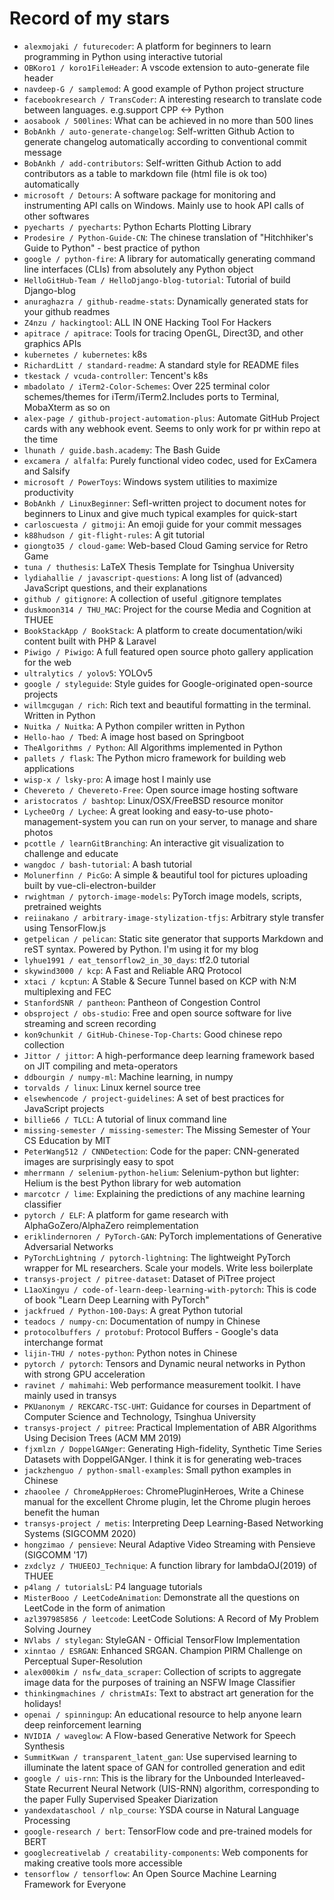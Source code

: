 # Record of my stars

- `alexmojaki / futurecoder`: A platform for beginners to learn programming in Python using interactive tutorial
- `OBKoro1 / koro1FileHeader`: A vscode extension to auto-generate file header
- `navdeep-G / samplemod`: A good example of Python project structure
- `facebookresearch / TransCoder`: A interesting research to translate code between languages. e.g.support CPP <-> Python
- `aosabook / 500lines`: What can be achieved in no more than 500 lines
- `BobAnkh / auto-generate-changelog`: Self-written Github Action to generate changelog automatically according to conventional commit message
- `BobAnkh / add-contributors`: Self-written Github Action to add contributors as a table to markdown file (html file is ok too) automatically
- `microsoft / Detours`: A software package for monitoring and instrumenting API calls on Windows. Mainly use to hook API calls of other softwares
- `pyecharts / pyecharts`: Python Echarts Plotting Library
- `Prodesire / Python-Guide-CN`: The chinese translation of "Hitchhiker's Guide to Python" - best practice of python
- `google / python-fire`: A library for automatically generating command line interfaces (CLIs) from absolutely any Python object
- `HelloGitHub-Team / HelloDjango-blog-tutorial`: Tutorial of build Django-blog
- `anuraghazra / github-readme-stats`: Dynamically generated stats for your github readmes
- `Z4nzu / hackingtool`: ALL IN ONE Hacking Tool For Hackers
- `apitrace / apitrace`: Tools for tracing OpenGL, Direct3D, and other graphics APIs
- `kubernetes / kubernetes`: k8s
- `RichardLitt / standard-readme`: A standard style for README files
- `tkestack / vcuda-controller`: Tencent's k8s
- `mbadolato / iTerm2-Color-Schemes`: Over 225 terminal color schemes/themes for iTerm/iTerm2.Includes ports to Terminal, MobaXterm as so on
- `alex-page / github-project-automation-plus`: Automate GitHub Project cards with any webhook event. Seems to only work for pr within repo at the time
- `lhunath / guide.bash.academy`: The Bash Guide
- `excamera / alfalfa`: Purely functional video codec, used for ExCamera and Salsify
- `microsoft / PowerToys`: Windows system utilities to maximize productivity
- `BobAnkh / LinuxBeginner`: Sefl-written project to document notes for beginners to Linux and give much typical examples for quick-start
- `carloscuesta / gitmoji`: An emoji guide for your commit messages
- `k88hudson / git-flight-rules`: A git tutorial
- `giongto35 / cloud-game`: Web-based Cloud Gaming service for Retro Game
- `tuna / thuthesis`: LaTeX Thesis Template for Tsinghua University
- `lydiahallie / javascript-questions`: A long list of (advanced) JavaScript questions, and their explanations
- `github / gitignore`: A collection of useful .gitignore templates
- `duskmoon314 / THU_MAC`: Project for the course Media and Cognition at THUEE
- `BookStackApp / BookStack`: A platform to create documentation/wiki content built with PHP & Laravel
- `Piwigo / Piwigo`: A full featured open source photo gallery application for the web
- `ultralytics / yolov5`: YOLOv5
- `google / styleguide`: Style guides for Google-originated open-source projects
- `willmcgugan / rich`: Rich text and beautiful formatting in the terminal. Written in Python
- `Nuitka / Nuitka`: A Python compiler written in Python
- `Hello-hao / Tbed`: A image host based on Springboot
- `TheAlgorithms / Python`: All Algorithms implemented in Python
- `pallets / flask`: The Python micro framework for building web applications
- `wisp-x / lsky-pro`: A image host I mainly use
- `Chevereto / Chevereto-Free`: Open source image hosting software
- `aristocratos / bashtop`: Linux/OSX/FreeBSD resource monitor
- `LycheeOrg / Lychee`: A great looking and easy-to-use photo-management-system you can run on your server, to manage and share photos
- `pcottle / learnGitBranching`: An interactive git visualization to challenge and educate
- `wangdoc / bash-tutorial`: A bash tutorial
- `Molunerfinn / PicGo`: A simple & beautiful tool for pictures uploading built by vue-cli-electron-builder
- `rwightman / pytorch-image-models`: PyTorch image models, scripts, pretrained weights
- `reiinakano / arbitrary-image-stylization-tfjs`: Arbitrary style transfer using TensorFlow.js
- `getpelican / pelican`: Static site generator that supports Markdown and reST syntax. Powered by Python. I'm using it for my blog
- `lyhue1991 / eat_tensorflow2_in_30_days`: tf2.0 tutorial
- `skywind3000 / kcp`: A Fast and Reliable ARQ Protocol
- `xtaci / kcptun`: A Stable & Secure Tunnel based on KCP with N:M multiplexing and FEC
- `StanfordSNR / pantheon`: Pantheon of Congestion Control
- `obsproject / obs-studio`: Free and open source software for live streaming and screen recording
- `kon9chunkit / GitHub-Chinese-Top-Charts`: Good chinese repo collection
- `Jittor / jittor`: A high-performance deep learning framework based on JIT compiling and meta-operators
- `ddbourgin / numpy-ml`: Machine learning, in numpy
- `torvalds / linux`: Linux kernel source tree
- `elsewhencode / project-guidelines`: A set of best practices for JavaScript projects
- `billie66 / TLCL`: A tutorial of linux command line
- `missing-semester / missing-semester`: The Missing Semester of Your CS Education by MIT
- `PeterWang512 / CNNDetection`: Code for the paper: CNN-generated images are surprisingly easy to spot
- `mherrmann / selenium-python-helium`: Selenium-python but lighter: Helium is the best Python library for web automation
- `marcotcr / lime`: Explaining the predictions of any machine learning classifier
- `pytorch / ELF`: A platform for game research with AlphaGoZero/AlphaZero reimplementation
- `eriklindernoren / PyTorch-GAN`: PyTorch implementations of Generative Adversarial Networks
- `PyTorchLightning / pytorch-lightning`: The lightweight PyTorch wrapper for ML researchers. Scale your models. Write less boilerplate
- `transys-project / pitree-dataset`: Dataset of PiTree project
- `L1aoXingyu / code-of-learn-deep-learning-with-pytorch`: This is code of book "Learn Deep Learning with PyTorch"
- `jackfrued / Python-100-Days`: A great Python tutorial
- `teadocs / numpy-cn`: Documentation of numpy in Chinese
- `protocolbuffers / protobuf`: Protocol Buffers - Google's data interchange format
- `lijin-THU / notes-python`: Python notes in Chinese
- `pytorch / pytorch`: Tensors and Dynamic neural networks in Python with strong GPU acceleration
- `ravinet / mahimahi`: Web performance measurement toolkit. I have mainly used in transys
- `PKUanonym / REKCARC-TSC-UHT`: Guidance for courses in Department of Computer Science and Technology, Tsinghua University
- `transys-project / pitree`: Practical Implementation of ABR Algorithms Using Decision Trees (ACM MM 2019)
- `fjxmlzn / DoppelGANger`: Generating High-fidelity, Synthetic Time Series Datasets with DoppelGANger. I think it is for generating web-traces
- `jackzhenguo / python-small-examples`: Small python examples in Chinese
- `zhaoolee / ChromeAppHeroes`: ChromePluginHeroes, Write a Chinese manual for the excellent Chrome plugin, let the Chrome plugin heroes benefit the human
- `transys-project / metis`: Interpreting Deep Learning-Based Networking Systems (SIGCOMM 2020)
- `hongzimao / pensieve`: Neural Adaptive Video Streaming with Pensieve (SIGCOMM '17)
- `zxdclyz / THUEEOJ_Technique`: A function library for lambdaOJ(2019) of THUEE
- `p4lang / tutorials`L: P4 language tutorials
- `MisterBooo / LeetCodeAnimation`: Demonstrate all the questions on LeetCode in the form of animation
- `azl397985856 / leetcode`: LeetCode Solutions: A Record of My Problem Solving Journey
- `NVlabs / stylegan`: StyleGAN - Official TensorFlow Implementation
- `xinntao / ESRGAN`: Enhanced SRGAN. Champion PIRM Challenge on Perceptual Super-Resolution
- `alex000kim / nsfw_data_scraper`: Collection of scripts to aggregate image data for the purposes of training an NSFW Image Classifier
- `thinkingmachines / christmAIs`: Text to abstract art generation for the holidays!
- `openai / spinningup`: An educational resource to help anyone learn deep reinforcement learning
- `NVIDIA / waveglow`: A Flow-based Generative Network for Speech Synthesis
- `SummitKwan / transparent_latent_gan`: Use supervised learning to illuminate the latent space of GAN for controlled generation and edit
- `google / uis-rnn`: This is the library for the Unbounded Interleaved-State Recurrent Neural Network (UIS-RNN) algorithm, corresponding to the paper Fully Supervised Speaker Diarization
- `yandexdataschool / nlp_course`: YSDA course in Natural Language Processing
- `google-research / bert`: TensorFlow code and pre-trained models for BERT
- `googlecreativelab / creatability-components`: Web components for making creative tools more accessible
- `tensorflow / tensorflow`: An Open Source Machine Learning Framework for Everyone
